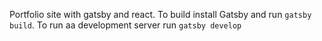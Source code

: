 Portfolio site with gatsby and react. To build install Gatsby and run `gatsby build`. To run aa development server run `gatsby develop`
